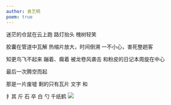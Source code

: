 ```yaml
---
author: 袁艺桐
poem: true
---
```

迷茫的仓鼠在云上跑
路灯抬头
槐树轻笑

胶囊在管道中瓦解
热缩片放大，时间倒溯
一不小心，害死整趟客

知更鸟飞不起来
蹦着、瘸着
被龙卷风袭击
和粉皮的日记本周旋在中心

最后一次腾空而起

那是一片废墟
剩的只有瓦片
文字 和

扌其
斤
石  卒 白 勺
千纸鹤
![](/img/Links/热缩片闪电.JPG)
